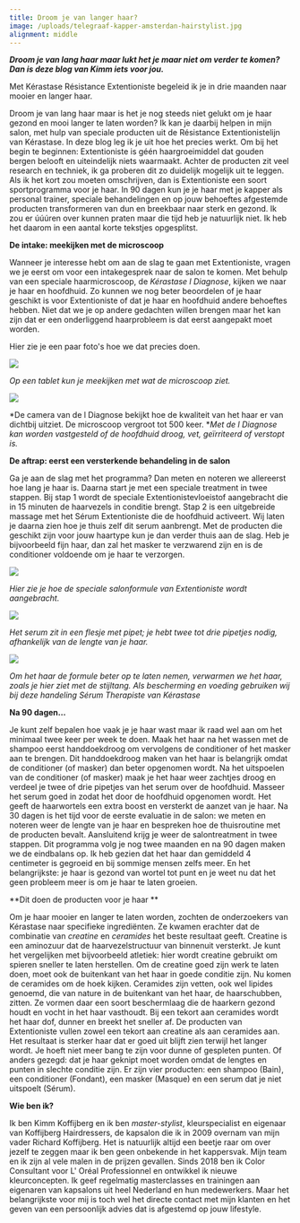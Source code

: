 ```yaml
---
title: Droom je van langer haar?
image: /uploads/telegraaf-kapper-amsterdan-hairstylist.jpg
alignment: middle
---
```


***Droom je van lang haar maar lukt het je maar niet om verder te komen? Dan is deze blog van Kimm iets voor jou.***

Met K&eacute;rastase R&eacute;sistance Extentioniste begeleid ik je in drie maanden naar mooier en langer haar.

Droom je van lang haar maar is het je nog steeds niet gelukt om je haar gezond en mooi langer te laten worden? Ik kan je daarbij helpen in mijn salon, met hulp van speciale producten uit de R&eacute;sistance Extentionistelijn van K&eacute;rastase. In deze blog leg ik je uit hoe het precies werkt. Om bij het begin te beginnen: Extentioniste is g&eacute;&eacute;n haargroeimiddel dat gouden bergen belooft en uiteindelijk niets waarmaakt. Achter de producten zit veel research en techniek, ik ga proberen dit zo duidelijk mogelijk uit te leggen. Als ik het kort zou moeten omschrijven, dan is Extentioniste een soort sportprogramma voor je haar. In 90 dagen kun je je haar met je kapper als personal trainer, speciale behandelingen en op jouw behoeftes afgestemde producten transformeren van dun en breekbaar naar sterk en gezond. Ik zou er &uacute;&uacute;&uacute;ren over kunnen praten maar die tijd heb je natuurlijk niet. Ik heb het daarom in een aantal korte tekstjes opgesplitst.

**De intake: meekijken met de microscoop**

Wanneer je interesse hebt om aan de slag te gaan met Extentioniste, vragen we je eerst om voor een intakegesprek naar de salon te komen. Met behulp van een speciale haarmicroscoop, de *K&eacute;rastase* *l Diagnose*, kijken we naar je haar en hoofdhuid. Zo kunnen we nog beter beoordelen of je haar geschikt is voor Extentioniste of dat je haar en hoofdhuid andere behoeftes hebben. Niet dat we je op andere gedachten willen brengen maar het kan zijn dat er een onderliggend haarprobleem is dat eerst aangepakt moet worden.

Hier zie je een paar foto's hoe we dat precies doen.

![](/uploads/kerastase-ipad-haarinzoom.jpeg)

*Op een tablet kun je meekijken met wat de microscoop ziet.*

![](/uploads/kerasase-maera-idiagnose.jpeg)

*De camera van de l Diagnose bekijkt hoe de kwaliteit van het haar er van dichtbij uitziet. De microscoop vergroot tot 500 keer.&nbsp;**Met de l Diagnose kan worden vastgesteld of de hoofdhuid droog, vet, ge&iuml;rriteerd of verstopt is.*

**De aftrap: eerst een versterkende behandeling in de salon**

Ga je aan de slag met het programma? Dan meten en noteren we allereerst hoe lang je haar is. Daarna start je met een speciale treatment in twee stappen. Bij stap 1 wordt de speciale Extentionistevloeistof aangebracht die in 15 minuten de haarvezels in conditie brengt. Stap 2 is een uitgebreide massage met het S&eacute;rum Extentioniste die de hoofdhuid activeert. Wij laten je daarna zien hoe je thuis zelf dit serum aanbrengt. Met de producten die geschikt zijn voor jouw haartype kun je dan verder thuis aan de slag. Heb je bijvoorbeeld fijn haar, dan zal het masker te verzwarend zijn en is de conditioner voldoende om je haar te verzorgen.

![](/uploads/extentionsite-kerastase-ritueel-4.jpg)

*Hier zie je hoe de speciale salonformule van Extentioniste wordt aangebracht.&nbsp;*

![](/uploads/extentionsite-kerastase-ritueel-5-serum.jpg)

*Het serum zit in een flesje met pipet; je hebt twee tot drie pipetjes nodig, afhankelijk van de lengte van je haar.*

![](/uploads/extentionsite-kerastase-ritueel-6.jpg)

*Om het haar de formule beter op te laten nemen, verwarmen we het haar, zoals je hier ziet met de stijltang. Als bescherming en voeding gebruiken wij bij deze handeling S&eacute;rum Therapiste van K&eacute;rastase*

**Na 90 dagen…**

Je kunt zelf bepalen hoe vaak je je haar wast maar ik raad wel aan om het minimaal twee keer per week te doen. Maak het haar na het wassen met de shampoo eerst handdoekdroog om vervolgens de conditioner of het masker aan te brengen. Dit handdoekdroog maken van het haar is belangrijk omdat de conditioner (of masker) dan beter opgenomen wordt. Na het uitspoelen van de conditioner (of masker) maak je het haar weer zachtjes droog en verdeel je twee of drie pipetjes van het serum over de hoofdhuid. Masseer het serum goed in zodat het door de hoofdhuid opgenomen wordt. Het geeft de haarwortels een extra boost en versterkt de aanzet van je haar. Na 30 dagen is het tijd voor de eerste evaluatie in de salon: we meten en noteren weer de lengte van je haar en bespreken hoe de thuisroutine met de producten bevalt. Aansluitend krijg je weer de salontreatment in twee stappen. Dit programma volg je nog twee maanden en na 90 dagen maken we de eindbalans op. Ik heb gezien dat het haar dan gemiddeld 4 centimeter is gegroeid en bij sommige mensen zelfs meer. En het belangrijkste: je haar is gezond van wortel tot punt en je weet nu dat het geen probleem meer is om je haar te laten groeien.

\*\*Dit doen de producten voor je haar \*\*

Om je haar mooier en langer te laten worden, zochten de onderzoekers van K&eacute;rastase naar specifieke ingredi&euml;nten. Ze kwamen erachter dat de combinatie van *creatine* en *ceramides* het beste resultaat geeft. Creatine is een aminozuur dat de haarvezelstructuur van binnenuit versterkt. Je kunt het vergelijken met bijvoorbeeld atletiek: hier wordt creatine gebruikt om spieren sneller te laten herstellen. Om de creatine goed zijn werk te laten doen, moet ook de buitenkant van het haar in goede conditie zijn. Nu komen de ceramides om de hoek kijken. Ceramides zijn vetten, ook wel lipides genoemd, die van nature in de buitenkant van het haar, de haarschubben, zitten. Ze vormen daar een soort beschermlaag die de haarkern gezond houdt en vocht in het haar vasthoudt. Bij een tekort aan ceramides wordt het haar dof, dunner en breekt het sneller af. De producten van Extentioniste vullen zowel een tekort aan creatine als aan ceramides aan. Het resultaat is sterker haar dat er goed uit blijft zien terwijl het langer wordt. Je hoeft niet meer bang te zijn voor dunne of gespleten punten. Of anders gezegd: dat je haar geknipt moet worden omdat de lengtes en punten in slechte conditie zijn. Er zijn vier producten: een shampoo (Bain), een conditioner (Fondant), een masker (Masque) en een serum dat je niet uitspoelt (S&eacute;rum).

**Wie ben ik?**

Ik ben Kimm Koffijberg en ik ben *master-stylist*, kleurspecialist en eigenaar van Koffijberg Hairdressers, de kapsalon die ik in 2009 overnam van mijn vader Richard Koffijberg. Het is natuurlijk altijd een beetje raar om over jezelf te zeggen maar ik ben geen onbekende in het kappersvak. Mijn team en ik zijn al vele malen in de prijzen gevallen. Sinds 2018 ben ik Color Consultant voor L' Or&eacute;al Professionnel en ontwikkel ik nieuwe kleurconcepten. Ik geef regelmatig masterclasses en trainingen aan eigenaren van kapsalons uit heel Nederland en hun medewerkers. Maar het belangrijkste voor mij is toch wel het directe contact met mijn klanten en het geven van een persoonlijk advies dat is afgestemd op jouw lifestyle.